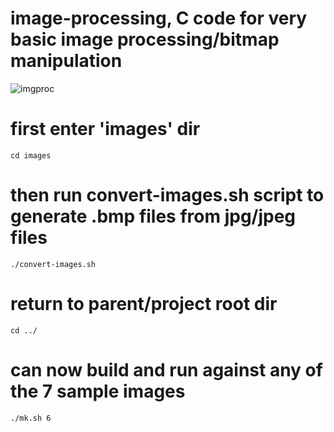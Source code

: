 # image-processing, C code for very basic image processing/bitmap manipulation

![imgproc](https://user-images.githubusercontent.com/55306843/94596121-b52e7e00-0259-11eb-8df2-d41483080be8.png)

# first enter 'images' dir
`cd images`

# then run convert-images.sh script to generate .bmp files from jpg/jpeg files
`./convert-images.sh`

# return to parent/project root dir
`cd ../`

# can now build and run against any of the 7 sample images
`./mk.sh 6`
